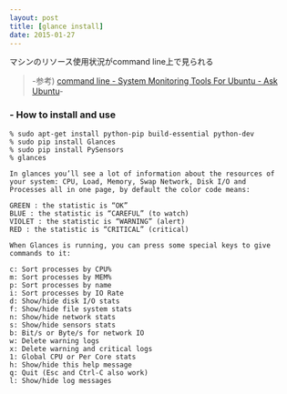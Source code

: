 ```yaml
---
layout: post
title: [glance install]
date: 2015-01-27
---
```


マシンのリソース使用状況がcommand line上で見られる


> -参考) [command line - System Monitoring Tools For Ubuntu - Ask Ubuntu](http://askubuntu.com/questions/293426/system-monitoring-tools-for-ubuntu)-


### - How to install and use
	% sudo apt-get install python-pip build-essential python-dev
	% sudo pip install Glances
	% sudo pip install PySensors
	% glances

	In glances you’ll see a lot of information about the resources of
	your system: CPU, Load, Memory, Swap Network, Disk I/O and
	Processes all in one page, by default the color code means:

	GREEN : the statistic is “OK”
	BLUE : the statistic is “CAREFUL” (to watch)
	VIOLET : the statistic is “WARNING” (alert)
	RED : the statistic is “CRITICAL” (critical)

	When Glances is running, you can press some special keys to give
	commands to it:

	c: Sort processes by CPU%
	m: Sort processes by MEM%
	p: Sort processes by name
	i: Sort processes by IO Rate
	d: Show/hide disk I/O stats
	f: Show/hide file system stats
	n: Show/hide network stats
	s: Show/hide sensors stats
	b: Bit/s or Byte/s for network IO
	w: Delete warning logs
	x: Delete warning and critical logs
	1: Global CPU or Per Core stats
	h: Show/hide this help message
	q: Quit (Esc and Ctrl-C also work)
	l: Show/hide log messages

